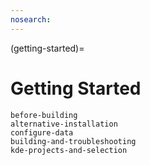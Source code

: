 ```yaml
---
nosearch:
---
```


(getting-started)=
# Getting Started

```{toctree}
before-building
alternative-installation
configure-data
building-and-troubleshooting
kde-projects-and-selection
```
